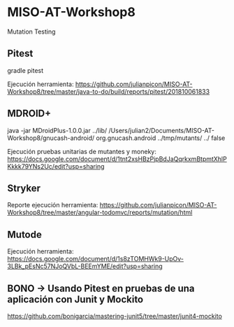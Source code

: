 # MISO-AT-Workshop8
Mutation Testing

## Pitest

gradle pitest

Ejecución herramienta: https://github.com/julianpicon/MISO-AT-Workshop8/tree/master/java-to-do/build/reports/pitest/201810061833

## MDROID+

java -jar MDroidPlus-1.0.0.jar ../lib/ /Users/julian2/Documents/MISO-AT-Workshop8/gnucash-android/ org.gnucash.android ../tmp/mutants/ ../ false

Ejecución pruebas unitarias de mutantes y moneky:
https://docs.google.com/document/d/1tnt2xsHBzPjpBdJaQqrkxmBtpmtXhlPKkkk79YNs2Uc/edit?usp=sharing

## Stryker

Reporte ejecución herramienta:
https://github.com/julianpicon/MISO-AT-Workshop8/tree/master/angular-todomvc/reports/mutation/html

## Mutode

Ejecución herramienta:
https://docs.google.com/document/d/1s8zTOMHWk9-UpOv-3LBk_pEsNc57NJoQVbL-BEEmYME/edit?usp=sharing

## BONO -> Usando Pitest en pruebas de una aplicación con Junit y Mockito

https://github.com/bonigarcia/mastering-junit5/tree/master/junit4-mockito
